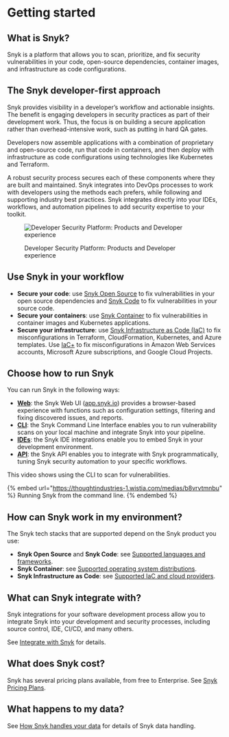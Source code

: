 # Getting started

## What is Snyk?

Snyk is a platform that allows you to scan, prioritize, and fix security vulnerabilities in your code, open-source dependencies, container images, and infrastructure as code configurations.

## The Snyk developer-first approach

Snyk provides visibility in a developer’s workflow and actionable insights. The benefit is engaging developers in security practices as part of their development work. Thus, the focus is on building a secure application rather than overhead-intensive work, such as putting in hard QA gates.&#x20;

Developers now assemble applications with a combination of proprietary and open-source code, run that code in containers, and then deploy with infrastructure as code configurations using technologies like Kubernetes and Terraform.

A robust security process secures each of these components where they are built and maintained. Snyk integrates into DevOps processes to work with developers using the methods each prefers, while following and supporting industry best practices. Snyk integrates directly into your IDEs, workflows, and automation pipelines to add security expertise to your toolkit.

<figure><img src="../.gitbook/assets/image (162) (1) (1) (1) (1) (1) (1) (1) (1) (1) (1) (1) (1).png" alt="Developer Security Platform: Products and Developer experience"><figcaption><p>Developer Security Platform: Products and Developer experience</p></figcaption></figure>

## Use Snyk in your workflow

* **Secure your code**: use [Snyk Open Source](../scan-with-snyk/snyk-open-source/) to fix vulnerabilities in your open source dependencies and [Snyk Code](../scan-with-snyk/snyk-code/) to fix vulnerabilities in your source code.
* **Secure your containers**: use [Snyk Container](../scan-with-snyk/snyk-container/) to fix vulnerabilities in container images and Kubernetes applications.
* **Secure your infrastructure**: use [Snyk Infrastructure as Code (IaC)](../scan-with-snyk/snyk-iac/scan-your-iac-source-code/) to fix misconfigurations in Terraform, CloudFormation, Kubernetes, and Azure templates. Use [IaC+](../scan-with-snyk/snyk-iac/iac+-code-to-cloud-capabilities/) to fix misconfigurations in Amazon Web Services accounts, Microsoft Azure subscriptions, and Google Cloud Projects.

## Choose how to run Snyk

You can run Snyk in the following ways:

* [**Web**](explore-snyk-through-the-web-ui.md): the Snyk Web UI ([app.snyk.io](https://app.snyk.io)) provides a browser-based experience with functions such as configuration settings, filtering and fixing discovered issues, and reports.
* [**CLI**](../snyk-cli/): the Snyk Command Line Interface enables you to run vulnerability scans on your local machine and integrate Snyk into your pipeline.
* [**IDEs**](../integrate-with-snyk/use-snyk-in-your-ide/): the Snyk IDE integrations enable you to embed Snyk in your development environment.
* [**API**](../snyk-api/): the Snyk API enables you to integrate with Snyk programmatically, tuning Snyk security automation to your specific workflows.

This video shows using the CLI to scan for vulnerabilities.

{% embed url="https://thoughtindustries-1.wistia.com/medias/b8vrvtmnbu" %}
Running Snyk from the command line.
{% endembed %}

## How can Snyk work in my environment?

The Snyk tech stacks that are supported depend on the Snyk product you use:

* **Snyk Open Source** and **Snyk Code**: see [Supported languages and frameworks](broken-reference).
* **Snyk Container**: see [Supported operating system distributions](../scan-with-snyk/snyk-container/how-snyk-container-works/supported-operating-system-distributions.md).
* **Snyk Infrastructure as Code**: see [Supported IaC and cloud providers](../scan-with-snyk/snyk-iac/supported-iac-languages-cloud-providers-and-cloud-resources/).

## What can Snyk integrate with?

Snyk integrations for your software development process allow you to integrate Snyk into your development and security processes, including source control, IDE, CI/CD, and many others.

See [Integrate with Snyk](../integrate-with-snyk/) for details.

## **What does Snyk cost?**

Snyk has several pricing plans available, from free to Enterprise. See [Snyk Pricing Plans](../implement-snyk/enterprise-implementation-guide/trial-limitations.md).

## What happens to my data?

See [How Snyk handles your data](../working-with-snyk/how-snyk-handles-your-data.md) for details of Snyk data handling.&#x20;

